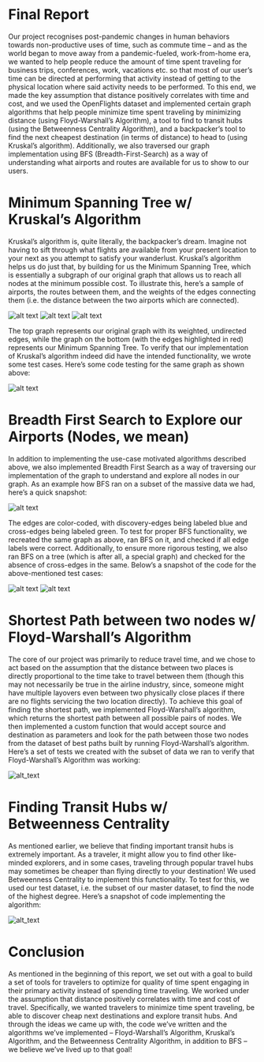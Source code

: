 # Final Report

Our project recognises post-pandemic changes in human behaviors towards non-productive uses of time, such as commute time – and as the world began to move away from a pandemic-fueled, work-from-home era, we wanted to help people reduce the amount of time spent traveling for business trips, conferences, work, vacations etc. so that most of our user’s time can be directed at performing that activity instead of getting to the physical location where said activity needs to be performed. To this end, we made the key assumption that distance positively correlates with time and cost, and we used the OpenFlights dataset and implemented certain graph algorithms that help people minimize time spent traveling by minimizing distance (using Floyd-Warshall’s Algorithm), a tool to find to transit hubs (using the Betweenness Centrality Algorithm), and a backpacker’s tool to find the next cheapest destination (in terms of distance) to head to (using Kruskal’s algorithm). Additionally, we also traversed our graph implementation using BFS (Breadth-First-Search) as a way of understanding what airports and routes are available for us to show to our users.

# Minimum Spanning Tree w/ Kruskal’s Algorithm

Kruskal’s algorithm is, quite literally, the backpacker’s dream. Imagine not having to sift through what flights are available from your present location to your next as you attempt to satisfy your wanderlust. Kruskal’s algorithm helps us do just that, by building for us the Minimum Spanning Tree, which is essentially a subgraph of our original graph that allows us to reach all nodes at the minimum possible cost. To illustrate this, here’s a sample of airports, the routes between them, and the weights of the edges connecting them (i.e. the distance between the two airports which are connected). 
 
![alt text](https://github.com/aananth02/flight-path-optimization/blob/main/images/PriorityQueueEdges.png)
![alt text](https://github.com/aananth02/flight-path-optimization/blob/main/images/Weighted%20Graph.jpeg)
![alt text](https://github.com/aananth02/flight-path-optimization/blob/main/images/MST%20(Kruskal's).jpeg)
          

The top graph represents our original graph with its weighted, undirected edges, while the graph on the bottom (with the edges highlighted in red) represents our Minimum Spanning Tree. To verify that our implementation of Kruskal’s algorithm indeed did have the intended functionality, we wrote some test cases. Here’s some code testing for the same graph as shown above:

![alt text](https://github.com/aananth02/flight-path-optimization/blob/main/images/Kruskal's%20Test.png)


# Breadth First Search to Explore our Airports (Nodes, we mean)

In addition to implementing the use-case motivated algorithms described above, we also implemented Breadth First Search as a way of traversing our implementation of the graph to understand and explore all nodes in our graph. As an example how BFS ran on a subset of the massive data we had, here’s a quick snapshot:

![alt text](https://github.com/aananth02/flight-path-optimization/blob/main/images/BFS%20Hand%20Drawn.jpg)

The edges are color-coded, with discovery-edges being labeled blue and cross-edges being labeled green. To test for proper BFS functionality, we recreated the same graph as above, ran BFS on it, and checked if all edge labels were correct. Additionally, to ensure more rigorous testing, we also ran BFS on a tree (which is after all, a special graph) and checked for the absence of cross-edges in the same. Below’s a snapshot of the code for the above-mentioned test cases:

![alt text](https://github.com/aananth02/flight-path-optimization/blob/main/images/BFS%20Edge%20Label%20Test%20Case.png)
![alt text](https://github.com/aananth02/flight-path-optimization/blob/main/images/BFS%20ON%20Tree.png)


# Shortest Path between two nodes w/ Floyd-Warshall’s Algorithm

The core of our project was primarily to reduce travel time, and we chose to act based on the assumption that the distance between two places is directly proportional to the time take to travel between them (though this may not necessarily be true in the airline industry, since, someone might have multiple layovers even between two physically close places if there are no flights servicing the two location directly). To achieve this goal of finding the shortest path, we implemented Floyd-Warshall’s algorithm, which returns the shortest path between all possible pairs of nodes. We then implemented a custom function that would accept source and destination as parameters and look for the path between those two nodes from the dataset of best paths built by running Floyd-Warshall’s algorithm. Here’s a set of tests we created with the subset of data we ran to verify that Floyd-Warshall’s Algorithm was working:

![alt_text](https://github.com/aananth02/flight-path-optimization/blob/main/images/Floyd-Warshall%20testing.png)

# Finding Transit Hubs w/ Betweenness Centrality

As mentioned earlier, we believe that finding important transit hubs is extremely important. As a traveler, it might allow you to find other like-minded explorers, and in some cases, traveling through popular travel hubs may sometimes be cheaper than flying directly to your destination! We used Betweenness Centrality to implement this functionality. To test for this, we used our test dataset, i.e. the subset of our master dataset, to find the node of the highest degree. Here’s a snapshot of code implementing the algorithm:

![alt_text](https://github.com/aananth02/flight-path-optimization/blob/main/images/BetweennessCentrality.png)

# Conclusion

As mentioned in the beginning of this report, we set out with a goal to build a set of tools for travelers to optimize for quality of time spent engaging in their primary activity instead of spending time traveling. We worked under the assumption that distance positively correlates with time and cost of travel. Specifically, we wanted travelers to minimize time spent traveling, be able to discover cheap next destinations and explore transit hubs. And through the ideas we came up with, the code we’ve written and the algorithms we’ve implemented – Floyd-Warshall’s Algorithm, Kruskal’s Algorithm, and the Betweenness Centrality Algorithm, in addition to BFS – we believe we’ve lived up to that goal!
